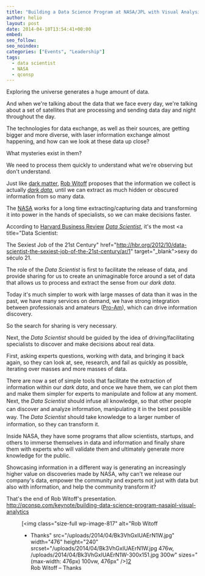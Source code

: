 ```yaml
---
title: "Building a Data Science Program at NASA/JPL with Visual Analysis"
author: helio
layout: post
date: 2014-04-10T13:54:41+00:00
embed:
seo_follow:
seo_noindex:
categories: ["Events", "Leadership"]
tags:
  - data scientist
  - NASA
  - qconsp
---
```


Exploring the universe generates a huge amount of data.

And when we're talking about the data that we face every day, we're talking about a set of satellites that are processing and sending data day and night throughout the day.

The technologies for data exchange, as well as their sources, are getting bigger and more diverse, with laser information exchange almost happening, and how can we look at these data up close?

What mysteries exist in them?

We need to process them quickly to understand what we're observing but don't understand.

Just like <a title="Dark Matter" href="http://en.wikipedia.org/wiki/Dark_matter" target="_blank">dark matter</a>, [Rob Witoff][1] proposes that the information we collect is actually <a title="Dark Data" href="http://searchdatamanagement.techtarget.com/definition/dark-data" target="_blank"><em>dark data</em></a>, until we can extract as much hidden or obscured information from so many data.

The <a title="NASA" href="http://www.nasa.gov/" target="_blank">NASA</a> works for a long time extracting/capturing data and transforming it into power in the hands of specialists, so we can make decisions faster.

According to <a title="HBR" href="http://hbr.org/" target="_blank">Harvard Business Review</a> <a title="http://en.wikipedia.org/wiki/Data_science" href="http://en.wikipedia.org/wiki/Data_science" target="_blank"><em>Data Scientist</em></a>, it's the most <a title="Data Scientist:

The Sexiest Job of the 21st Century" href="http://hbr.org/2012/10/data-scientist-the-sexiest-job-of-the-21st-century/ar/1" target="\_blank">sexy do século 21</a>.

The role of the _Data Scientist_ is first to facilitate the release of data, and provide sharing for us to create an unimaginable force around a set of data that allows us to process and extract the sense from our _dark data_.

Today it's much simpler to work with large masses of data than it was in the past, we have many services on demand, we have strong integration between professionals and amateurs (<a title="Pro-Am" href="http://en.wikipedia.org/wiki/Pro%E2%80%93am" target="_blank">Pro-Am</a>), which can drive information discovery.

So the search for sharing is very necessary.

Next, the _Data Scientist_ should be guided by the idea of driving/facilitating specialists to discover and make decisions about real data.

First, asking experts questions, working with data, and bringing it back again, so they can look at, see, research, and fail as quickly as possible, iterating over masses and more masses of data.

There are now a set of simple tools that facilitate the extraction of information within our _dark data_, and once we have them, we can plot them and make them simpler for experts to manipulate and follow at any moment. <span style="line-height: 1.5em">Next, the</span> <em style="line-height: 1.5em">Data Scientist</em> <span style="line-height: 1.5em">should infuse all knowledge, so that other people can discover and analyze information, manipulating it in the best possible way.</span> The _Data Scientist_ should take knowledge to a larger number of information, so they can transform it.

Inside NASA, they have some programs that allow scientists, startups, and others to immerse themselves in data and information and finally share them with experts who will validate them and ultimately generate more knowledge for the public.

Showcasing information in a different way is generating an increasingly higher value on discoveries made by NASA, why can't we release our company's data, empower the community and experts not just with data but also with information, and help the community transform it?

That's the end of Rob Witoff's presentation. <a style="line-height: 1.5em" title="http://qconsp.com/keynote/building-data-science-program-nasajpl-visual-analytics" href="http://qconsp.com/keynote/building-data-science-program-nasajpl-visual-analytics" target="_blank">http://qconsp.com/keynote/building-data-science-program-nasajpl-visual-analytics</a> <figure id="attachment_817" style="width: 476px" class="wp-caption aligncenter"> [<img class="size-full wp-image-817" alt="Rob Witoff

- Thanks" src="/uploads/2014/04/Bk3VhGxIUAErN1W.jpg" width="476" height="240" srcset="/uploads/2014/04/Bk3VhGxIUAErN1W.jpg 476w, /uploads/2014/04/Bk3VhGxIUAErN1W-300x151.jpg 300w" sizes="(max-width: 476px) 100vw, 476px" />][2]<figcaption class="wp-caption-text">Rob Witoff – Thanks</figcaption></figure>

[2]: /uploads/2014/04/Bk3VhGxIUAErN1W.jpg
[1]: http://qconsp.com/user/rob-witoff
